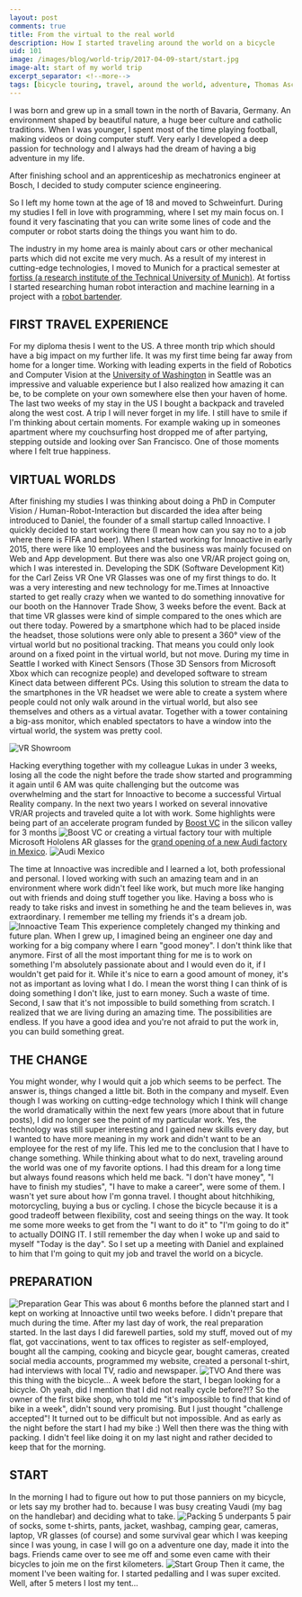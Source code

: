 ```yaml
---
layout: post
comments: true
title: From the virtual to the real world
description: How I started traveling around the world on a bicycle
uid: 101
image: /images/blog/world-trip/2017-04-09-start/start.jpg
image-alt: start of my world trip
excerpt_separator: <!--more-->
tags: [bicycle touring, travel, around the world, adventure, Thomas Ascioglu, new life]
---
```


I was born and grew up in a small town in the north of Bavaria, Germany. An environment shaped by beautiful nature, a huge beer culture and catholic traditions. When I was younger, I spent most of the time playing football, making videos or doing computer stuff. Very early I developed a deep passion for technology and I always had the dream of having a big adventure in my life.
<!--more-->
After finishing school and an apprenticeship as mechatronics engineer at Bosch, I decided to study computer science engineering.

So I left my home town at the age of 18 and moved to Schweinfurt. During my studies I fell in love with programming, where I set my main focus on. I found it very fascinating that you can write some lines of code and the computer or robot starts doing the things you want him to do.

The industry in my home area is mainly about cars or other mechanical parts which did not excite me very much. As a result of my interest in cutting-edge technologies, I moved to Munich for a practical semester at [fortiss (a research institute of the Technical University of Munich)](https://www.fortiss.org/). At fortiss I started researching human robot interaction and machine learning in a project with a [robot bartender](http://homepages.inf.ed.ac.uk/rpetrick/projects/james/).

## FIRST TRAVEL EXPERIENCE
For my diploma thesis I went to the US. A three month trip which should have a big impact on my further life. It was my first time being far away from home for a longer time. Working with leading experts in the field of Robotics and Computer Vision at the [University of Washington](http://rse-lab.cs.washington.edu/) in Seattle was an impressive and valuable experience but I also realized how amazing it can be, to be complete on your own somewhere else then your haven of home. The last two weeks of my stay in the US I bought a backpack and traveled along the west cost. A trip I will never forget in my life. I still have to smile if I'm thinking about certain moments. For example waking up in someones apartment where my couchsurfing host dropped me of after partying, stepping outside and looking over San Francisco. One of those moments where I felt true happiness.

## VIRTUAL WORLDS
After finishing my studies I was thinking about doing a PhD in Computer Vision / Human-Robot-Interaction but discarded the idea after being introduced to Daniel, the founder of a small startup called Innoactive. I quickly decided to start working there (I mean how can you say no to a job where there is FIFA and beer). When I started working for Innoactive in early 2015, there were like 10 employees and the business was mainly focused on Web and App development. But there was also one VR/AR project going on, which I was interested in. Developing the SDK (Software Development Kit) for the Carl Zeiss VR One VR Glasses was one of my first things to do. It was a very interesting and new technology for me.Times at Innoactive started to get really crazy when we wanted to do something innovative for our booth on the Hannover Trade Show, 3 weeks before the event. Back at that time VR glasses were kind of simple compared to the ones which are out there today. Powered by a smartphone which had to be placed inside the headset, those solutions were only able to present a 360° view of the virtual world but no positional tracking. That means you could only look around on a fixed point in the virtual world, but not move. During my time in Seattle I worked with Kinect Sensors (Those 3D Sensors from Microsoft Xbox which can recognize people) and developed software to stream Kinect data between different PCs. Using this solution to stream the data to the smartphones in the VR headset we were able to create a system where people could not only walk around in the virtual world, but also see themselves and others as a virtual avatar. Together with a tower containing a big-ass monitor, which enabled spectators to have a window into the virtual world, the system was pretty cool.

![VR Showroom](/images/blog/world-trip/2017-04-09-start/vr-showroom.jpg "VR Showroom")

Hacking everything together with my colleague Lukas in under 3 weeks, losing all the code the night before the trade show started and programming it again until 6 AM was quite challenging but the outcome was overwhelming and the start for Innoactive to become a successful Virtual Reality company. In the next two years I worked on several innovative VR/AR projects and traveled quite a lot with work. Some highlights were being part of an accelerate program funded by [Boost VC](https://www.boost.vc/) in the silicon valley for 3 months
![Boost VC](/images/blog/world-trip/2017-04-09-start/boost.jpg "Boost VC")
or creating a virtual factory tour with multiple Microsoft Hololens AR glasses for the [grand opening of a new Audi factory in Mexico](https://www.audi-mediacenter.com/en/presskits/audi-ag-opens-automobile-plant-in-mexico-6831).
![Audi Mexico](/images/blog/world-trip/2017-04-09-start/audi-mexico.jpg "Audi Mexico")

The time at Innoactive was incredible and I learned a lot, both professional and personal. I loved working with such an amazing team and in an environment where work didn't feel like work, but much more like hanging out with friends and doing stuff together you like. Having a boss who is ready to take risks and invest in something he and the team believes in, was extraordinary. I remember me telling my friends it's a dream job.
![Innoactive Team](/images/blog/world-trip/2017-04-09-start/innoactive-team.jpg "Innoactive Team")
This experience completely changed my thinking and future plan. When I grew up, I imagined being an engineer one day and working for a big company where I earn "good money". I don't think like that anymore. First of all the most important thing for me is to work on something I'm absolutely passionate about and I would even do it, if I wouldn't get paid for it. While it's nice to earn a good amount of money, it's not as important as loving what I do. I mean the worst thing I can think of is doing something I don't like, just to earn money. Such a waste of time. Second, I saw that it's not impossible to build something from scratch. I realized that we are living during an amazing time. The possibilities are endless. If you have a good idea and you're not afraid to put the work in, you can build something great.

## THE CHANGE
You might wonder, why I would quit a job which seems to be perfect. The answer is, things changed a little bit. Both in the company and myself. Even though I was working on cutting-edge technology which I think will change the world dramatically within the next few years (more about that in future posts), I did no longer see the point of my particular work. Yes, the technology was still super interesting and I gained new skills every day, but I wanted to have more meaning in my work and didn't want to be an employee for the rest of my life. This led me to the conclusion that I have to change something. While thinking about what to do next, traveling around the world was one of my favorite options. I had this dream for a long time but always found reasons which held me back. "I don't have money", "I have to finish my studies", "I have to make a career", were some of them. I wasn't yet sure about how I'm gonna travel. I thought about hitchhiking, motorcycling, buying a bus or cycling. I chose the bicycle because it is a good tradeoff between flexibility, cost and seeing things on the way. It took me some more weeks to get from the "I want to do it" to "I'm going to do it" to actually DOING IT. I still remember the day when I woke up and said to myself "Today is the day". So I set up a meeting with Daniel and explained to him that I'm going to quit my job and travel the world on a bicycle.

## PREPARATION
![Preparation Gear](/images/blog/world-trip/2017-04-09-start/preparation-gear.jpg "Preparation Gear")
This was about 6 months before the planned start and I kept on working at Innoactive until two weeks before. I didn't prepare that much during the time. After my last day of work, the real preparation started. In the last days I did farewell parties, sold my stuff, moved out of my flat, got vaccinations, went to tax offices to register as self-employed, bought all the camping, cooking and bicycle gear, bought cameras, created social media accounts, programmed my website, created a personal t-shirt, had interviews with local TV, radio and newspaper.
![TVO](/images/blog/world-trip/2017-04-09-start/tvo-camera.jpg "TVO")
And there was this thing with the bicycle... A week before the start, I began looking for a bicycle. Oh yeah, did I mention that I did not really cycle before?!? So the owner of the first bike shop, who told me "it's impossible to find that kind of bike in a week", didn't sound very promising. But I just thought "challenge accepted"! It turned out to be difficult but not impossible. And as early as the night before the start I had my bike :) Well then there was the thing with packing. I didn't feel like doing it on my last night and rather decided to keep that for the morning.

## START
In the morning I had to figure out how to put those panniers on my bicycle, or lets say my brother had to. because I was busy creating Vaudi (my bag on the handlebar) and deciding what to take.
![Packing](/images/blog/world-trip/2017-04-09-start/start-packing.jpg "Packing")
5 underpants 5 pair of socks, some t-shirts, pants, jacket, washbag, camping gear, cameras, laptop, VR glasses (of course) and some survival gear which I was keeping since I was young, in case I will go on a adventure one day, made it into the bags. Friends came over to see me off and some even came with their bicycles to join me on the first kilometers.
![Start Group](/images/blog/world-trip/2017-04-09-start/start-group.jpg "Start Group")
Then it came, the moment I've been waiting for. I started pedalling and I was super excited. Well, after 5 meters I lost my tent...

